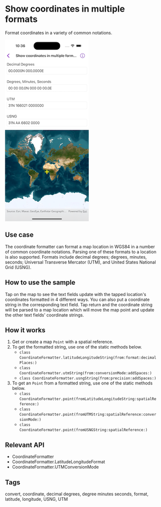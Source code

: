 # Show coordinates in multiple formats

Format coordinates in a variety of common notations.

![Images of show coordinates in multiple formats](show-coordinates-in-multiple-formats.png)

## Use case

The coordinate formatter can format a map location in WGS84 in a number of common coordinate notations. Parsing one of these formats to a location is also supported. Formats include decimal degrees; degrees, minutes, seconds; Universal Transverse Mercator (UTM), and United States National Grid (USNG).

## How to use the sample

Tap on the map to see the text fields update with the tapped location's coordinates formatted in 4 different ways. You can also put a coordinate string in the corresponding text field. Tap return and the coordinate string will be parsed to a map location which will move the map point and update the other text fields' coordinate strings.

## How it works

1. Get or create a map `Point` with a spatial reference.
2. To get the formatted string, use one of the static methods below.
    * `class CoordinateFormatter.latitudeLongitudeString(from:format:decimalPlaces:)`
    * `class CoordinateFormatter.utmString(from:conversionMode:addSpaces:)`
    * `class CoordinateFormatter.usngString(from:precision:addSpaces:)`
3. To get an `Point` from a formatted string, use one of the static methods below.
    * `class CoordinateFormatter.point(fromLatitudeLongitudeString:spatialReference:)`
    * `class CoordinateFormatter.point(fromUTMString:spatialReference:conversionMode:)`
    * `class CoordinateFormatter.point(fromUSNGString:spatialReference:)`

## Relevant API

* CoordinateFormatter
* CoordinateFormatter.LatitudeLongitudeFormat
* CoordinateFormatter.UTMConversionMode

## Tags

convert, coordinate, decimal degrees, degree minutes seconds, format, latitude, longitude, USNG, UTM
